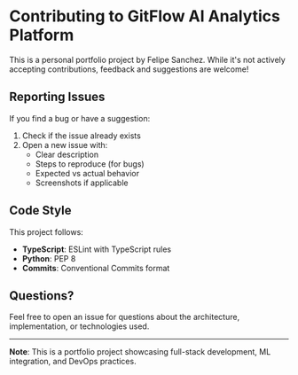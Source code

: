 # Contributing to GitFlow AI Analytics Platform

This is a personal portfolio project by Felipe Sanchez. While it's not actively accepting contributions, feedback and suggestions are welcome!

## Reporting Issues

If you find a bug or have a suggestion:

1. Check if the issue already exists
2. Open a new issue with:
   - Clear description
   - Steps to reproduce (for bugs)
   - Expected vs actual behavior
   - Screenshots if applicable

## Code Style

This project follows:
- **TypeScript**: ESLint with TypeScript rules
- **Python**: PEP 8
- **Commits**: Conventional Commits format

## Questions?

Feel free to open an issue for questions about the architecture, implementation, or technologies used.

---

**Note**: This is a portfolio project showcasing full-stack development, ML integration, and DevOps practices.
